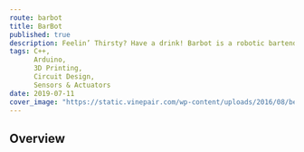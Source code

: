 ```yaml
---
route: barbot
title: BarBot
published: true
description: Feelin’ Thirsty? Have a drink! Barbot is a robotic bartender with a usable interface that lets you build your own drinks.
tags: C++,
      Arduino,
      3D Printing,
      Circuit Design,
      Sensors & Actuators
date: 2019-07-11
cover_image: "https://static.vinepair.com/wp-content/uploads/2016/08/best-well-bar-bottles-inside.jpg"
---
```


## Overview





